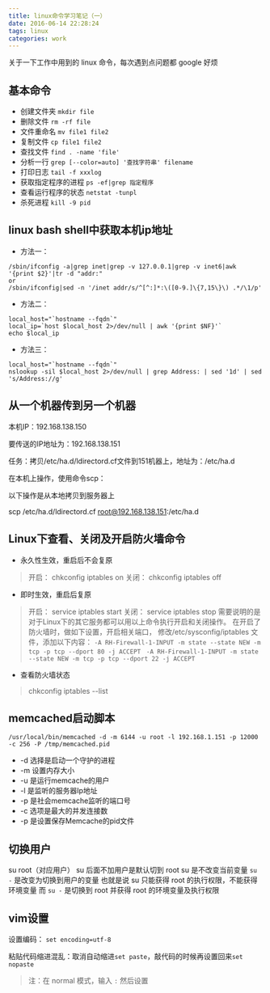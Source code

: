 ```yaml
---
title: linux命令学习笔记（一）
date: 2016-06-14 22:28:24
tags: linux
categories: work
---
```


关于一下工作中用到的 linux 命令，每次遇到点问题都 google 好烦

<!--more-->

## 基本命令

* 创建文件夹 `mkdir file`
* 删除文件 `rm -rf file`
* 文件重命名 `mv file1 file2`
* 复制文件 `cp file1 file2`
* 查找文件 `find . -name 'file'`
* 分析一行 `grep [--color=auto] '查找字符串' filename`
* 打印日志 `tail -f xxxlog`
* 获取指定程序的进程 `ps -ef|grep 指定程序`
* 查看运行程序的状态 `netstat -tunpl`
* 杀死进程 `kill -9 pid`
	
## linux bash shell中获取本机ip地址

* 方法一：
```
/sbin/ifconfig -a|grep inet|grep -v 127.0.0.1|grep -v inet6|awk '{print $2}'|tr -d "addr:"
or
/sbin/ifconfig|sed -n '/inet addr/s/^[^:]*:\([0-9.]\{7,15\}\) .*/\1/p'
```
* 方法二： 
```
local_host="`hostname --fqdn`"
local_ip=`host $local_host 2>/dev/null | awk '{print $NF}'`
echo $local_ip
```
* 方法三：
```
local_host="`hostname --fqdn`"
nslookup -sil $local_host 2>/dev/null | grep Address: | sed '1d' | sed 's/Address://g'
```

## 从一个机器传到另一个机器

本机IP：192.168.138.150

要传送的IP地址为：192.168.138.151

任务：拷贝/etc/ha.d/ldirectord.cf文件到151机器上，地址为：/etc/ha.d

在本机上操作，使用命令scp：

以下操作是从本地拷贝到服务器上

scp /etc/ha.d/ldirectord.cf root@192.168.138.151:/etc/ha.d

## Linux下查看、关闭及开启防火墙命令

* 永久性生效，重启后不会复原 
> 开启： chkconfig iptables on
> 关闭： chkconfig iptables off 
* 即时生效，重启后复原 
> 开启： service iptables start
> 关闭： service iptables stop 
> 需要说明的是对于Linux下的其它服务都可以用以上命令执行开启和关闭操作。
> 在开启了防火墙时，做如下设置，开启相关端口， 修改/etc/sysconfig/iptables 文件，添加以下内容： 
> `-A RH-Firewall-1-INPUT -m state --state NEW -m tcp -p tcp --dport 80 -j ACCEPT `
> `-A RH-Firewall-1-INPUT -m state --state NEW -m tcp -p tcp --dport 22 -j ACCEPT`
* 查看防火墙状态
> chkconfig iptables --list

## memcached启动脚本

`/usr/local/bin/memcached -d -m 6144 -u root -l 192.168.1.151 -p 12000 -c 256 -P /tmp/memcached.pid`

* -d 选择是启动一个守护的进程
* -m 设置内存大小
* -u 是运行memcache的用户
* -l 是监听的服务器Ip地址
* -p 是社会memcache监听的端口号
* -c 选项是最大的并发连接数
* -p 是设置保存Memcache的pid文件

## 切换用户

su root（对应用户）
su 后面不加用户是默认切到 root
su 是不改变当前变量
`su -` 是改变为切换到用户的变量 
也就是说 su 只能获得 root 的执行权限，不能获得环境变量
而 `su -` 是切换到 root 并获得 root 的环境变量及执行权限

## vim设置

设置编码： `set encoding=utf-8`

粘贴代码缩进混乱：取消自动缩进`set paste`，敲代码的时候再设置回来`set nopaste`

> 注：在 normal 模式，输入 `:` 然后设置